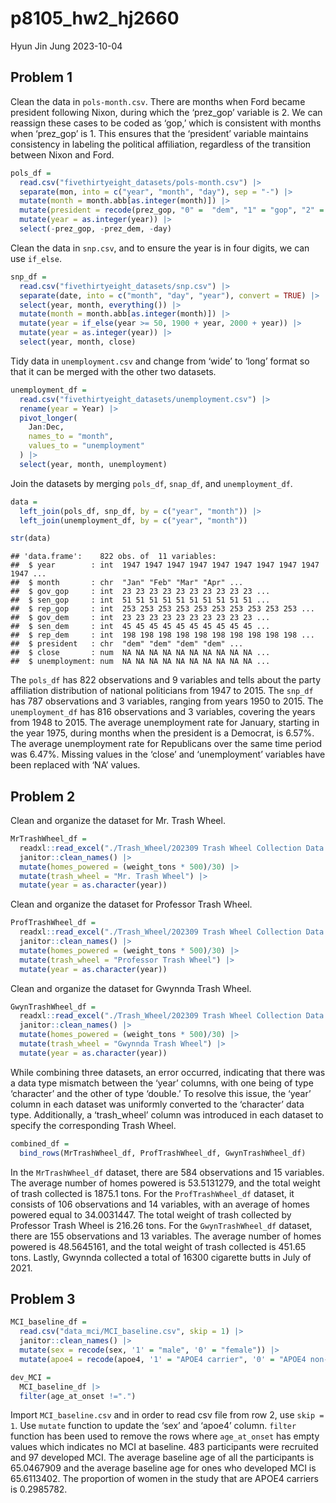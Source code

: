 p8105_hw2_hj2660
================
Hyun Jin Jung
2023-10-04

## Problem 1

Clean the data in `pols-month.csv`. There are months when Ford became
president following Nixon, during which the ‘prez_gop’ variable is 2. We
can reassign these cases to be coded as ‘gop,’ which is consistent with
months when ‘prez_gop’ is 1. This ensures that the ‘president’ variable
maintains consistency in labeling the political affiliation, regardless
of the transition between Nixon and Ford.

``` r
pols_df = 
  read.csv("fivethirtyeight_datasets/pols-month.csv") |>
  separate(mon, into = c("year", "month", "day"), sep = "-") |>
  mutate(month = month.abb[as.integer(month)]) |>
  mutate(president = recode(prez_gop, "0" =  "dem", "1" = "gop", "2" = "gop")) |>
  mutate(year = as.integer(year)) |>
  select(-prez_gop, -prez_dem, -day)
```

Clean the data in `snp.csv`, and to ensure the year is in four digits,
we can use `if_else`.

``` r
snp_df = 
  read.csv("fivethirtyeight_datasets/snp.csv") |>
  separate(date, into = c("month", "day", "year"), convert = TRUE) |>
  select(year, month, everything()) |>
  mutate(month = month.abb[as.integer(month)]) |>
  mutate(year = if_else(year >= 50, 1900 + year, 2000 + year)) |>
  mutate(year = as.integer(year)) |>
  select(year, month, close)
```

Tidy data in `unemployment.csv` and change from ‘wide’ to ‘long’ format
so that it can be merged with the other two datasets.

``` r
unemployment_df = 
  read.csv("fivethirtyeight_datasets/unemployment.csv") |>
  rename(year = Year) |>
  pivot_longer(
    Jan:Dec,
    names_to = "month",
    values_to = "unemployment"
  ) |>
  select(year, month, unemployment)
```

Join the datasets by merging `pols_df`, `snap_df`, and
`unemployment_df`.

``` r
data = 
  left_join(pols_df, snp_df, by = c("year", "month")) |>
  left_join(unemployment_df, by = c("year", "month"))

str(data)
```

    ## 'data.frame':    822 obs. of  11 variables:
    ##  $ year        : int  1947 1947 1947 1947 1947 1947 1947 1947 1947 1947 ...
    ##  $ month       : chr  "Jan" "Feb" "Mar" "Apr" ...
    ##  $ gov_gop     : int  23 23 23 23 23 23 23 23 23 23 ...
    ##  $ sen_gop     : int  51 51 51 51 51 51 51 51 51 51 ...
    ##  $ rep_gop     : int  253 253 253 253 253 253 253 253 253 253 ...
    ##  $ gov_dem     : int  23 23 23 23 23 23 23 23 23 23 ...
    ##  $ sen_dem     : int  45 45 45 45 45 45 45 45 45 45 ...
    ##  $ rep_dem     : int  198 198 198 198 198 198 198 198 198 198 ...
    ##  $ president   : chr  "dem" "dem" "dem" "dem" ...
    ##  $ close       : num  NA NA NA NA NA NA NA NA NA NA ...
    ##  $ unemployment: num  NA NA NA NA NA NA NA NA NA NA ...

The `pols_df` has 822 observations and 9 variables and tells about the
party affiliation distribution of national politicians from 1947 to
2015. The `snp_df` has 787 observations and 3 variables, ranging from
years 1950 to 2015. The `unemployment_df` has 816 observations and 3
variables, covering the years from 1948 to 2015. The average
unemployment rate for January, starting in the year 1975, during months
when the president is a Democrat, is 6.57%. The average unemployment
rate for Republicans over the same time period was 6.47%. Missing values
in the ‘close’ and ‘unemployment’ variables have been replaced with ‘NA’
values.

## Problem 2

Clean and organize the dataset for Mr. Trash Wheel.

``` r
MrTrashWheel_df = 
  readxl::read_excel("./Trash_Wheel/202309 Trash Wheel Collection Data.xlsx", sheet = "Mr. Trash Wheel", range = "A2:N586") |>
  janitor::clean_names() |>
  mutate(homes_powered = (weight_tons * 500)/30) |>
  mutate(trash_wheel = "Mr. Trash Wheel") |>
  mutate(year = as.character(year)) 
```

Clean and organize the dataset for Professor Trash Wheel.

``` r
ProfTrashWheel_df =
  readxl::read_excel("./Trash_Wheel/202309 Trash Wheel Collection Data.xlsx", sheet = "Professor Trash Wheel", range = "A2:M108") |>
  janitor::clean_names() |>
  mutate(homes_powered = (weight_tons * 500)/30) |>
  mutate(trash_wheel = "Professor Trash Wheel") |>
  mutate(year = as.character(year))
```

Clean and organize the dataset for Gwynnda Trash Wheel.

``` r
GwynTrashWheel_df =
  readxl::read_excel("./Trash_Wheel/202309 Trash Wheel Collection Data.xlsx", sheet = "Gwynnda Trash Wheel", range = "A2:K157") |>
  janitor::clean_names() |>
  mutate(homes_powered = (weight_tons * 500)/30) |>
  mutate(trash_wheel = "Gwynnda Trash Wheel") |>
  mutate(year = as.character(year))
```

While combining three datasets, an error occurred, indicating that there
was a data type mismatch between the ‘year’ columns, with one being of
type ‘character’ and the other of type ‘double.’ To resolve this issue,
the ‘year’ column in each dataset was uniformly converted to the
‘character’ data type. Additionally, a ‘trash_wheel’ column was
introduced in each dataset to specify the corresponding Trash Wheel.

``` r
combined_df = 
  bind_rows(MrTrashWheel_df, ProfTrashWheel_df, GwynTrashWheel_df)
```

In the `MrTrashWheel_df` dataset, there are 584 observations and 15
variables. The average number of homes powered is 53.5131279, and the
total weight of trash collected is 1875.1 tons. For the
`ProfTrashWheel_df` dataset, it consists of 106 observations and 14
variables, with an average of homes powered equal to 34.0031447. The
total weight of trash collected by Professor Trash Wheel is 216.26 tons.
For the `GwynTrashWheel_df` dataset, there are 155 observations and 13
variables. The average number of homes powered is 48.5645161, and the
total weight of trash collected is 451.65 tons. Lastly, Gwynnda
collected a total of 16300 cigarette butts in July of 2021.

## Problem 3

``` r
MCI_baseline_df = 
  read.csv("data_mci/MCI_baseline.csv", skip = 1) |>
  janitor::clean_names() |>
  mutate(sex = recode(sex, '1' = "male", '0' = "female")) |>
  mutate(apoe4 = recode(apoe4, '1' = "APOE4 carrier", '0' = "APOE4 non-carrier"))

dev_MCI = 
  MCI_baseline_df |>
  filter(age_at_onset !=".")
```

Import `MCI_baseline.csv` and in order to read csv file from row 2, use
`skip = 1`. Use `mutate` function to update the ‘sex’ and ‘apoe4’
column. `filter` function has been used to remove the rows where
`age_at_onset` has empty values which indicates no MCI at baseline. 483
participants were recruited and 97 developed MCI. The average baseline
age of all the participants is 65.0467909 and the average baseline age
for ones who developed MCI is 65.6113402. The proportion of women in the
study that are APOE4 carriers is 0.2985782.
